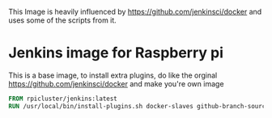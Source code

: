 This Image is heavily influenced by https://github.com/jenkinsci/docker and uses some of the scripts from it.

# Jenkins image for Raspberry pi

This is a base image, to install extra plugins, do like the orginal  https://github.com/jenkinsci/docker and make you're own image

```Dockerfile
FROM rpicluster/jenkins:latest
RUN /usr/local/bin/install-plugins.sh docker-slaves github-branch-source:1.8
```
